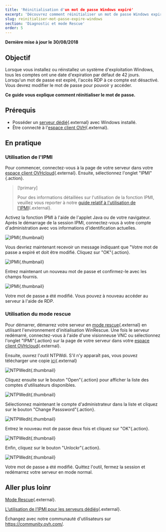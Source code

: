 ```yaml
---
title: 'Réinitialisation d'un mot de passe Windows expiré'
excerpt: 'Découvrez comment réinitialiser un mot de passe Windows expiré'.
slug: reinitialiser-mot-passe-expire-windows
section: 'Diagnostic et mode Rescue'
order: 5
---
```


**Dernière mise à jour le 30/08/2018**

## Objectif

Lorsque vous installez ou réinstallez un système d'exploitation Windows, tous les comptes ont une date d'expiration par défaut de 42 jours. Lorsqu'un mot de passe est expiré, l'accès RDP à ce compte est désactivé. Vous devrez modifier le mot de passe pour pouvoir y accéder.

**Ce guide vous explique comment réinitialiser le mot de passe.**

## Prérequis

* Posséder un [serveur dédié](https://www.ovh.com/fr/serveurs_dedies/){.external} avec Windows installé.
* Être connecté à l'[espace client OVH](https://www.ovh.com/auth/?action=gotomanager){.external}.

## En pratique

### Utilisation de l'IPMI

Pour commencer, connectez-vous à la page de votre serveur dans votre [espace client OVHcloud](https://ca.ovh.com/auth/?action=gotomanager){.external}. Ensuite, sélectionnez l'onglet "IPMI"{.action}.

> [!primary]
>
> Pour des informations détaillées sur l'utilisation de la fonction IPMI, veuillez vous reporter à notre [guide relatif à l'utilisation de l'IPMI](https://docs.ovh.com/fr/dedicated/utilisation-ipmi-serveurs-dedies/){.external}.
>

Activez la fonction IPMI à l'aide de l'applet Java ou de votre navigateur. Après le démarrage de la session IPMI, connectez-vous à votre compte d'administration avec vos informations d'identification actuelles.

![IPMI](images/ipmi.png){.thumbnail}

Vous devriez maintenant recevoir un message indiquant que "Votre mot de passe a expiré et doit être modifié. Cliquez sur "OK"{.action}.

![IPMI](images/expiredpassword.png){.thumbnail}

Entrez maintenant un nouveau mot de passe et confirmez-le avec les champs fournis.

![IPMI](images/changepassword.png){.thumbnail}

Votre mot de passe a été modifié. Vous pouvez à nouveau accéder au serveur à l'aide de RDP.

### Utilisation du mode rescue

Pour démarrer, démarrez votre serveur en [mode rescue](https://docs.ovh.com/ca/en/dedicated/rescue-mode/){.external} en utilisant  l'environnement d'initialisation WinRescue. Une fois le serveur redémarré, connectez-vous à l'aide d'une visionneuse VNC ou sélectionnez l'onglet "IPMI"{.action} sur la page de votre serveur dans votre [espace client OVHcloud](https://ca.ovh.com/auth/?action=gotomanager){.external}.

Ensuite, ouvrez l'outil NTPWdi. S'il n'y apparaît pas, vous pouvez télécharger une copie [ici](http://cdslow.org.ru/files/ntpwedit/ntpwed07.zip){.external}

![NTPWedit](images/ntpwedit-1.png){.thumbnail}

Cliquez ensuite sur le bouton "Open"{.action} pour afficher la liste des comptes d'utilisateurs disponibles.

![NTPWedit](images/ntpwedit-2.png){.thumbnail}

Sélectionnez maintenant le compte d'administrateur dans la liste et cliquez sur le bouton "Change Passsword"{.action}.

![NTPWedit](images/ntpwedit-3.png){.thumbnail}

Entrez le nouveau mot de passe deux fois et cliquez sur "OK"{.action}.

![NTPWedit](images/ntpwedit-4.png){.thumbnail}

Enfin, cliquez sur le bouton "Unlockr"{.action}.

![NTPWedit](images/ntpwedit-5.png){.thumbnail}

Votre mot de passe a été modifié. Quittez l'outil, fermez la session et redémarrez votre serveur en mode normal.

## Aller plus loinr

[Mode Rescue](https://docs.ovh.com/fr/dedicated/ovh-rescue/){.external}.

[L’utilisation de l’IPMI pour les serveurs dédiés](https://docs.ovh.com/fr/dedicated/utilisation-ipmi-serveurs-dedies/){.external}.

Échangez avec notre communauté d'utilisateurs sur <https://community.ovh.com/>.
